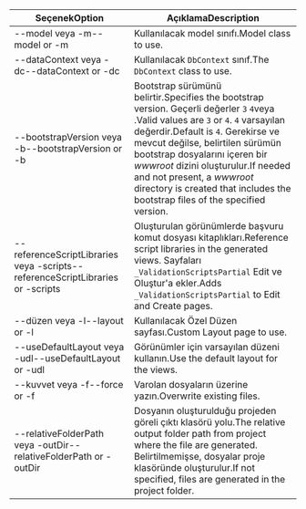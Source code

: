<!-- Options common to Razor Pages and Controller -->
| <span data-ttu-id="4d5f9-101">Seçenek</span><span class="sxs-lookup"><span data-stu-id="4d5f9-101">Option</span></span>               | <span data-ttu-id="4d5f9-102">Açıklama</span><span class="sxs-lookup"><span data-stu-id="4d5f9-102">Description</span></span>|
| ----------------- | ------------ |
| <span data-ttu-id="4d5f9-103">--model veya -m</span><span class="sxs-lookup"><span data-stu-id="4d5f9-103">--model or -m</span></span>  | <span data-ttu-id="4d5f9-104">Kullanılacak model sınıfı.</span><span class="sxs-lookup"><span data-stu-id="4d5f9-104">Model class to use.</span></span> |
| <span data-ttu-id="4d5f9-105">--dataContext veya -dc</span><span class="sxs-lookup"><span data-stu-id="4d5f9-105">--dataContext or -dc</span></span>  | <span data-ttu-id="4d5f9-106">Kullanılacak `DbContext` sınıf.</span><span class="sxs-lookup"><span data-stu-id="4d5f9-106">The `DbContext` class to use.</span></span> |
| <span data-ttu-id="4d5f9-107">--bootstrapVersion veya -b</span><span class="sxs-lookup"><span data-stu-id="4d5f9-107">--bootstrapVersion or -b</span></span>  | <span data-ttu-id="4d5f9-108">Bootstrap sürümünü belirtir.</span><span class="sxs-lookup"><span data-stu-id="4d5f9-108">Specifies the bootstrap version.</span></span> <span data-ttu-id="4d5f9-109">Geçerli değerler `3` `4`veya .</span><span class="sxs-lookup"><span data-stu-id="4d5f9-109">Valid values are `3` or `4`.</span></span> <span data-ttu-id="4d5f9-110">`4` varsayılan değerdir.</span><span class="sxs-lookup"><span data-stu-id="4d5f9-110">Default is `4`.</span></span> <span data-ttu-id="4d5f9-111">Gerekirse ve mevcut değilse, belirtilen sürümün bootstrap dosyalarını içeren bir *wwwroot* dizini oluşturulur.</span><span class="sxs-lookup"><span data-stu-id="4d5f9-111">If needed and not present, a *wwwroot* directory is created that includes the bootstrap files of the specified version.</span></span> |
| <span data-ttu-id="4d5f9-112">--referenceScriptLibraries veya -scripts</span><span class="sxs-lookup"><span data-stu-id="4d5f9-112">--referenceScriptLibraries or -scripts</span></span> |  <span data-ttu-id="4d5f9-113">Oluşturulan görünümlerde başvuru komut dosyası kitaplıkları.</span><span class="sxs-lookup"><span data-stu-id="4d5f9-113">Reference script libraries in the generated views.</span></span> <span data-ttu-id="4d5f9-114">Sayfaları `_ValidationScriptsPartial` Edit ve Oluştur'a ekler.</span><span class="sxs-lookup"><span data-stu-id="4d5f9-114">Adds `_ValidationScriptsPartial` to Edit and Create pages.</span></span> |
| <span data-ttu-id="4d5f9-115">--düzen veya -l</span><span class="sxs-lookup"><span data-stu-id="4d5f9-115">--layout or -l</span></span> | <span data-ttu-id="4d5f9-116">Kullanılacak Özel Düzen sayfası.</span><span class="sxs-lookup"><span data-stu-id="4d5f9-116">Custom Layout page to use.</span></span> |
| <span data-ttu-id="4d5f9-117">--useDefaultLayout veya -udl</span><span class="sxs-lookup"><span data-stu-id="4d5f9-117">--useDefaultLayout or -udl</span></span> | <span data-ttu-id="4d5f9-118">Görünümler için varsayılan düzeni kullanın.</span><span class="sxs-lookup"><span data-stu-id="4d5f9-118">Use the default layout for the views.</span></span> |
| <span data-ttu-id="4d5f9-119">--kuvvet veya -f</span><span class="sxs-lookup"><span data-stu-id="4d5f9-119">--force or -f</span></span> | <span data-ttu-id="4d5f9-120">Varolan dosyaların üzerine yazın.</span><span class="sxs-lookup"><span data-stu-id="4d5f9-120">Overwrite existing files.</span></span> |
| <span data-ttu-id="4d5f9-121">--relativeFolderPath veya -outDir</span><span class="sxs-lookup"><span data-stu-id="4d5f9-121">--relativeFolderPath or -outDir</span></span> | <span data-ttu-id="4d5f9-122">Dosyanın oluşturulduğu projeden göreli çıktı klasörü yolu.</span><span class="sxs-lookup"><span data-stu-id="4d5f9-122">The relative output folder path from project where the file are generated.</span></span> <span data-ttu-id="4d5f9-123">Belirtilmemişse, dosyalar proje klasöründe oluşturulur.</span><span class="sxs-lookup"><span data-stu-id="4d5f9-123">If not specified, files are generated in the project folder.</span></span> |